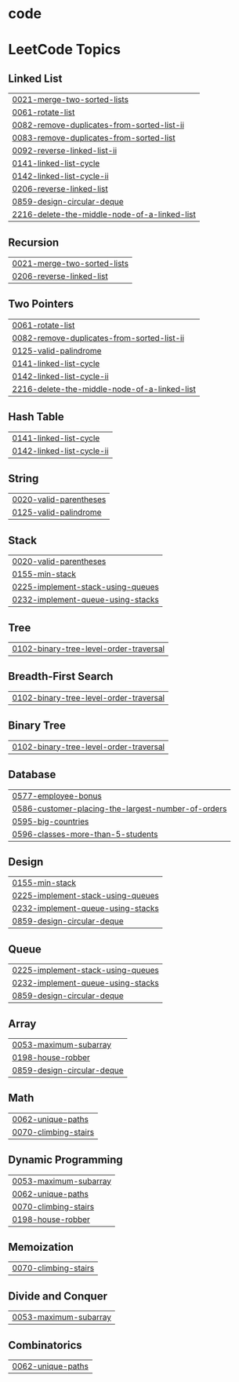 # code

<!---LeetCode Topics Start-->
# LeetCode Topics
## Linked List
|  |
| ------- |
| [0021-merge-two-sorted-lists](https://github.com/Ashish-0070/code/tree/master/0021-merge-two-sorted-lists) |
| [0061-rotate-list](https://github.com/Ashish-0070/code/tree/master/0061-rotate-list) |
| [0082-remove-duplicates-from-sorted-list-ii](https://github.com/Ashish-0070/code/tree/master/0082-remove-duplicates-from-sorted-list-ii) |
| [0083-remove-duplicates-from-sorted-list](https://github.com/Ashish-0070/code/tree/master/0083-remove-duplicates-from-sorted-list) |
| [0092-reverse-linked-list-ii](https://github.com/Ashish-0070/code/tree/master/0092-reverse-linked-list-ii) |
| [0141-linked-list-cycle](https://github.com/Ashish-0070/code/tree/master/0141-linked-list-cycle) |
| [0142-linked-list-cycle-ii](https://github.com/Ashish-0070/code/tree/master/0142-linked-list-cycle-ii) |
| [0206-reverse-linked-list](https://github.com/Ashish-0070/code/tree/master/0206-reverse-linked-list) |
| [0859-design-circular-deque](https://github.com/Ashish-0070/code/tree/master/0859-design-circular-deque) |
| [2216-delete-the-middle-node-of-a-linked-list](https://github.com/Ashish-0070/code/tree/master/2216-delete-the-middle-node-of-a-linked-list) |
## Recursion
|  |
| ------- |
| [0021-merge-two-sorted-lists](https://github.com/Ashish-0070/code/tree/master/0021-merge-two-sorted-lists) |
| [0206-reverse-linked-list](https://github.com/Ashish-0070/code/tree/master/0206-reverse-linked-list) |
## Two Pointers
|  |
| ------- |
| [0061-rotate-list](https://github.com/Ashish-0070/code/tree/master/0061-rotate-list) |
| [0082-remove-duplicates-from-sorted-list-ii](https://github.com/Ashish-0070/code/tree/master/0082-remove-duplicates-from-sorted-list-ii) |
| [0125-valid-palindrome](https://github.com/Ashish-0070/code/tree/master/0125-valid-palindrome) |
| [0141-linked-list-cycle](https://github.com/Ashish-0070/code/tree/master/0141-linked-list-cycle) |
| [0142-linked-list-cycle-ii](https://github.com/Ashish-0070/code/tree/master/0142-linked-list-cycle-ii) |
| [2216-delete-the-middle-node-of-a-linked-list](https://github.com/Ashish-0070/code/tree/master/2216-delete-the-middle-node-of-a-linked-list) |
## Hash Table
|  |
| ------- |
| [0141-linked-list-cycle](https://github.com/Ashish-0070/code/tree/master/0141-linked-list-cycle) |
| [0142-linked-list-cycle-ii](https://github.com/Ashish-0070/code/tree/master/0142-linked-list-cycle-ii) |
## String
|  |
| ------- |
| [0020-valid-parentheses](https://github.com/Ashish-0070/code/tree/master/0020-valid-parentheses) |
| [0125-valid-palindrome](https://github.com/Ashish-0070/code/tree/master/0125-valid-palindrome) |
## Stack
|  |
| ------- |
| [0020-valid-parentheses](https://github.com/Ashish-0070/code/tree/master/0020-valid-parentheses) |
| [0155-min-stack](https://github.com/Ashish-0070/code/tree/master/0155-min-stack) |
| [0225-implement-stack-using-queues](https://github.com/Ashish-0070/code/tree/master/0225-implement-stack-using-queues) |
| [0232-implement-queue-using-stacks](https://github.com/Ashish-0070/code/tree/master/0232-implement-queue-using-stacks) |
## Tree
|  |
| ------- |
| [0102-binary-tree-level-order-traversal](https://github.com/Ashish-0070/code/tree/master/0102-binary-tree-level-order-traversal) |
## Breadth-First Search
|  |
| ------- |
| [0102-binary-tree-level-order-traversal](https://github.com/Ashish-0070/code/tree/master/0102-binary-tree-level-order-traversal) |
## Binary Tree
|  |
| ------- |
| [0102-binary-tree-level-order-traversal](https://github.com/Ashish-0070/code/tree/master/0102-binary-tree-level-order-traversal) |
## Database
|  |
| ------- |
| [0577-employee-bonus](https://github.com/Ashish-0070/code/tree/master/0577-employee-bonus) |
| [0586-customer-placing-the-largest-number-of-orders](https://github.com/Ashish-0070/code/tree/master/0586-customer-placing-the-largest-number-of-orders) |
| [0595-big-countries](https://github.com/Ashish-0070/code/tree/master/0595-big-countries) |
| [0596-classes-more-than-5-students](https://github.com/Ashish-0070/code/tree/master/0596-classes-more-than-5-students) |
## Design
|  |
| ------- |
| [0155-min-stack](https://github.com/Ashish-0070/code/tree/master/0155-min-stack) |
| [0225-implement-stack-using-queues](https://github.com/Ashish-0070/code/tree/master/0225-implement-stack-using-queues) |
| [0232-implement-queue-using-stacks](https://github.com/Ashish-0070/code/tree/master/0232-implement-queue-using-stacks) |
| [0859-design-circular-deque](https://github.com/Ashish-0070/code/tree/master/0859-design-circular-deque) |
## Queue
|  |
| ------- |
| [0225-implement-stack-using-queues](https://github.com/Ashish-0070/code/tree/master/0225-implement-stack-using-queues) |
| [0232-implement-queue-using-stacks](https://github.com/Ashish-0070/code/tree/master/0232-implement-queue-using-stacks) |
| [0859-design-circular-deque](https://github.com/Ashish-0070/code/tree/master/0859-design-circular-deque) |
## Array
|  |
| ------- |
| [0053-maximum-subarray](https://github.com/Ashish-0070/code/tree/master/0053-maximum-subarray) |
| [0198-house-robber](https://github.com/Ashish-0070/code/tree/master/0198-house-robber) |
| [0859-design-circular-deque](https://github.com/Ashish-0070/code/tree/master/0859-design-circular-deque) |
## Math
|  |
| ------- |
| [0062-unique-paths](https://github.com/Ashish-0070/code/tree/master/0062-unique-paths) |
| [0070-climbing-stairs](https://github.com/Ashish-0070/code/tree/master/0070-climbing-stairs) |
## Dynamic Programming
|  |
| ------- |
| [0053-maximum-subarray](https://github.com/Ashish-0070/code/tree/master/0053-maximum-subarray) |
| [0062-unique-paths](https://github.com/Ashish-0070/code/tree/master/0062-unique-paths) |
| [0070-climbing-stairs](https://github.com/Ashish-0070/code/tree/master/0070-climbing-stairs) |
| [0198-house-robber](https://github.com/Ashish-0070/code/tree/master/0198-house-robber) |
## Memoization
|  |
| ------- |
| [0070-climbing-stairs](https://github.com/Ashish-0070/code/tree/master/0070-climbing-stairs) |
## Divide and Conquer
|  |
| ------- |
| [0053-maximum-subarray](https://github.com/Ashish-0070/code/tree/master/0053-maximum-subarray) |
## Combinatorics
|  |
| ------- |
| [0062-unique-paths](https://github.com/Ashish-0070/code/tree/master/0062-unique-paths) |
<!---LeetCode Topics End-->